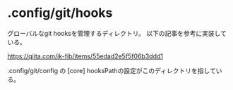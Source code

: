 # .config/git/hooks

グローバルなgit hooksを管理するディレクトリ。
以下の記事を参考に実装している。

https://qiita.com/ik-fib/items/55edad2e5f5f06b3ddd1

.config/git/config の [core] hooksPathの設定がこのディレクトリを指している。

